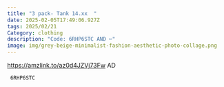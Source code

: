 ```yaml
---
title: "3 pack- Tank 14.xx  "
date: 2025-02-05T17:49:06.927Z
tags: 2025/02/21
Category: clothing
description: "Code: 6RHP6STC AND ✂️"
image: img/grey-beige-minimalist-fashion-aesthetic-photo-collage.png
---
```

 https://amzlink.to/az0d4JZVj73Fw  AD

<pre class="language-javascript"><code

class="language-javascript"> 6RHP6STC</code></pre>